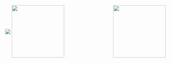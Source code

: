 <img align='center' src="http://mazassumnida.wtf/api/v2/generate_badge?boj=lklll321">
<img align='right' src="https://github-readme-stats.vercel.app/api?username=jy-lee0626" height="165">
<img align='center' src="https://github-readme-stats.vercel.app/api?username=jy-lee0626&show_icons=true&theme=radical" height="165">
